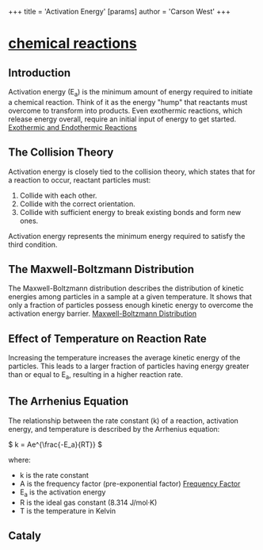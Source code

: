 +++
 title = 'Activation Energy'
[params]
	author = 'Carson West'
+++
# [chemical reactions](./../chemical-reactions/)
## Introduction

Activation energy (E<sub>a</sub>) is the minimum amount of energy required to initiate a chemical reaction.  Think of it as the energy "hump" that reactants must overcome to transform into products.  Even exothermic reactions, which release energy overall, require an initial input of energy to get started. [Exothermic and Endothermic Reactions](./../exothermic-and-endothermic-reactions/)

## The Collision Theory

Activation energy is closely tied to the collision theory, which states that for a reaction to occur, reactant particles must:

1. Collide with each other.
2. Collide with the correct orientation.
3. Collide with sufficient energy to break existing bonds and form new ones.

Activation energy represents the minimum energy required to satisfy the third condition.

## The Maxwell-Boltzmann Distribution

The Maxwell-Boltzmann distribution describes the distribution of kinetic energies among particles in a sample at a given temperature.  It shows that only a fraction of particles possess enough kinetic energy to overcome the activation energy barrier. [Maxwell-Boltzmann Distribution](./../maxwell-boltzmann-distribution/)

## Effect of Temperature on Reaction Rate

Increasing the temperature increases the average kinetic energy of the particles. This leads to a larger fraction of particles having energy greater than or equal to E<sub>a</sub>, resulting in a higher reaction rate.

## The Arrhenius Equation

The relationship between the rate constant (k) of a reaction, activation energy, and temperature is described by the Arrhenius equation:

 $ k = Ae^{\frac{-E_a}{RT}} $ 

where:

* k is the rate constant
* A is the frequency factor (pre-exponential factor) [Frequency Factor](./../frequency-factor/)
* E<sub>a</sub> is the activation energy
* R is the ideal gas constant (8.314 J/mol·K)
* T is the temperature in Kelvin

## Cataly